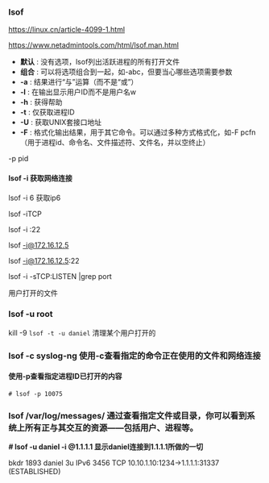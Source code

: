 ### lsof

https://linux.cn/article-4099-1.html



https://www.netadmintools.com/html/lsof.man.html

- **默认** : 没有选项，lsof列出活跃进程的所有打开文件
- **组合** : 可以将选项组合到一起，如-abc，但要当心哪些选项需要参数
- **-a** : 结果进行“与”运算（而不是“或”）
- **-l** : 在输出显示用户ID而不是用户名w
- **-h** : 获得帮助
- **-t** : 仅获取进程ID
- **-U** : 获取UNIX套接口地址
- **-F** : 格式化输出结果，用于其它命令。可以通过多种方式格式化，如-F pcfn（用于进程id、命令名、文件描述符、文件名，并以空终止）

-p pid

#### lsof -i  获取网络连接

lsof -i 6 获取ip6

lsof -iTCP

lsof -i :22

lsof -i@172.16.12.5

lsof -i@172.16.12.5:22

lsof -i -sTCP:LISTEN  |grep port



用户打开的文件

###  lsof -u root

kill -9 `lsof -t -u daniel` 清理某个用户打开的





### lsof -c syslog-ng 使用-c查看指定的命令正在使用的文件和网络连接



#### 使用-p查看指定进程ID已打开的内容

```
# lsof -p 10075
```



### lsof /var/log/messages/ 通过查看指定文件或目录，你可以看到系统上所有正与其交互的资源——包括用户、进程等。







***#* lsof -u daniel -i @1.1.1.1  显示daniel连接到1.1.1.1所做的一切**

bkdr   1893 daniel 3u  IPv6 3456 TCP 10.10.1.10:1234->1.1.1.1:31337 (ESTABLISHED)